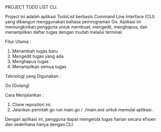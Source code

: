 PROJECT TODO LIST CLI.

Project ini adalah aplikasi TodoList berbasis Command Line Interface (CLI) yang dibangun menggunakan bahasa pemrograman Go. 
Aplikasi ini memungkinkan pengguna untuk membuat, mengedit, menghapus, dan menampilkan daftar tugas dengan mudah melalui terminal.

Fitur Utama :

1. Menambah tugas baru
2. Mengedit tugas yang ada
3. Menghapus tugas
4. Menampilkan semua tugas

Teknologi yang Digunakan :

Go (Golang)

Cara Menjalankan :

1. Clone repositori ini.
2. Jalankan perintah go run main.go / ./main.exe untuk memulai aplikasi.
   
Dengan aplikasi ini, pengguna dapat mengelola tugas harian secara efisien dan sederhana hanya dengan CLI.



